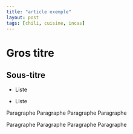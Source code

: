 ```yaml
---
title: "article exemple"
layout: post
tags: [chili, cuisine, incas]
---
```


Gros titre
==========

Sous-titre
----------

- Liste

- Liste

Paragraphe Paragraphe Paragraphe Paragraphe

Paragraphe Paragraphe Paragraphe Paragraphe